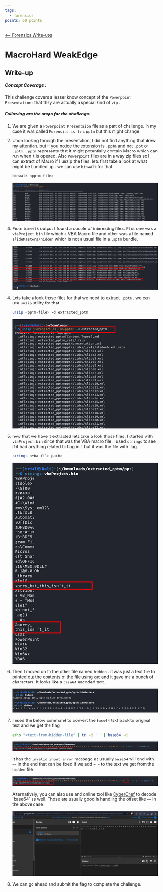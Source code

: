 ```yaml
---
tags:
  - forensics
points: 60 points
---
```


[<-- Forensics Write-ups](../writeup-list.md)

# MacroHard WeakEdge
## Write-up

##### Concept Coverage :
This challenge covers a lesser know concept of the `Powerpoint Presentations` that they are actually a special kind of `zip` .

##### Following are the steps for the challenge: 
1. We are given a `Powerpoint Presentaion` file as a part of challenge. In my case it was called `Forensics is fun.pptm` but this might change.
   
2. Upon looking through the presentation, I did not find anything that drew my attention. but if you notice the extension is `.pptm` and not `.ppt` or `.pptx`. `.pptm` represents that it might potentially contain Macro which can run when it is opened. Also `Powerpoint` files are in a way zip files so I can extract of Macro if I unzip the files. lets first take a look at what might be bundled up . we can use `binwalk` for that.
    
    ```bash
    binwalk <pptm-file>
	```
    
    ![binwalk-output](./assets/binwalk-output.png)
    
3. From `binwalk` output I found a couple of interesting files. First one was a `vbaProject.bin` file which a VBA Macro file and other was a file named `slideMasters/hidden`  which is not a usual file in a `.pptm` bundle.
    
    ![imp-files](./assets/imp-files.png)
    
4. Lets take a look those files for that we need to extract `.pptm` . we can use `unzip` utility for that.
    
    ```bash
    unzip <pptm-file> -d extracted_pptm
	```
	
	![unzip-output](./assets/unzip-output.png)
	
5. now that we have it extracted lets take a look those files. I started with `vbaProject.bin` since that was the VBA macro file. I used `strings` to see if it had anything related to flag in it but it was the file with flag
    
    ```bash
    strings <vba-file-path>
	```
    
    ![vba-file](./assets/vba-file.png)
    
6. Then I moved on to the other file named `hidden` . it was just a text file to printed out the contents of the file using `cat` and it gave me a bunch of characters. It looks like a `base64` encoded text.
    
    ![hidden-file](./assets/hidden-file.png)
    
7. I used the below command to convert the `base64` text back to original text and we get the flag
    
    ```bash
    echo "<text-from-hidden-file" | tr -d ' ' | base64 -d
	```
    
    ![flag](./assets/flag.png)
    
    It has the `invalid input error` message as usually `base64` will end with `==` in the end that can be fixed if we add `= =` to the text we get from the `hidden` file.
    
    ![fixed-echo](./assets/fixed-echo.png)
    
    Alternatively, you can also use and online tool like [CyberChef](https://gchq.github.io/CyberChef/#recipe=From_Base64('A-Za-z0-9%2B/%3D',true,false)) to decode `base64` as well. Those are usually good in handling the offset like `==` in the above case 
    
    ![cyberchef](./assets/cyberchef.png)
    
8. We can go ahead and submit the flag to complete the challenge.

